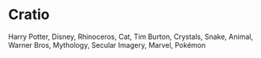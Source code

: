 # Cratio
Harry Potter, Disney, Rhinoceros, Cat, Tim Burton, Crystals, Snake, Animal, Warner Bros, Mythology, Secular Imagery, Marvel, Pokémon 
